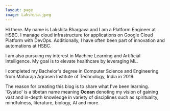 ```yaml
---
layout: page
image: Lakshita.jpeg
---
```


Hi there. My name is Lakshita Bhargava and I am a Platform Engineer at HSBC. I manage cloud infrastructure for applications on Google Cloud Platform with DevOps. Additionally, I have often been part of innovation and automations at HSBC.

I am also pursuing my interest in Machine Learning and Artificial Intelligence. My goal is to elevate healthcare by leveraging ML. 

I completed my Bachelor's degree in Computer Science and Engineering from Maharaja Agrasen Institute of Technology, India in 2019. 

The reason for creating this blog is to share what I've been learning. 'Gyatso' is a tibetan name meaning **Ocean** denoting my vision of gaining vast and in-depth knowledge in variety of disciplines such as spirituality, mindfulness, literature, biology, AI and more.
